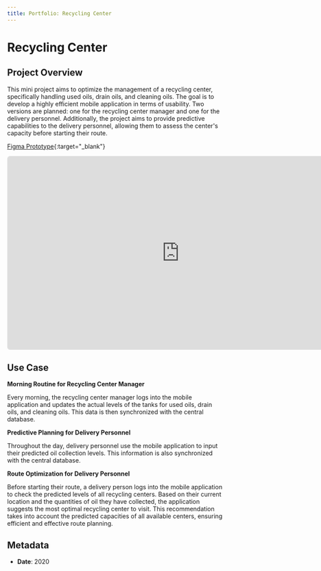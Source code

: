 ```yaml
---
title: Portfolio: Recycling Center
---
```


# Recycling Center

## Project Overview

This mini project aims to optimize the management of a recycling center, specifically handling used oils, drain oils, and cleaning oils. The goal is to develop a highly efficient mobile application in terms of usability. Two versions are planned: one for the recycling center manager and one for the delivery personnel. Additionally, the project aims to provide predictive capabilities to the delivery personnel, allowing them to assess the center's capacity before starting their route.

[Figma Prototype](https://www.figma.com/proto/JrLYwLA55x50Vs4HP8yKLt/Recycling-Center?node-id=23-125&node-type=CANVAS&t=rJqsDR3NqhQ6NPDa-1&scaling=scale-down&content-scaling=fixed&page-id=0%3A1){:target="_blank"}


<iframe style="border: 1px solid rgba(0, 0, 0, 0.1); border-radius: 6px;" width="800" height="450" src="https://www.figma.com/embed?embed_host=share&url=https%3A%2F%2Fwww.figma.com%2Fproto%2FJrLYwLA55x50Vs4HP8yKLt%2FRecycling-Center%3Fnode-id%3D23-125%26node-type%3DCANVAS%26t%3DrJqsDR3NqhQ6NPDa-1%26scaling%3Dscale-down%26content-scaling%3Dfixed%26page-id%3D0%253A1" allowfullscreen></iframe>

## Use Case

**Morning Routine for Recycling Center Manager**

Every morning, the recycling center manager logs into the mobile application and updates the actual levels of the tanks for used oils, drain oils, and cleaning oils. This data is then synchronized with the central database.

**Predictive Planning for Delivery Personnel**

Throughout the day, delivery personnel use the mobile application to input their predicted oil collection levels. This information is also synchronized with the central database.

**Route Optimization for Delivery Personnel**

Before starting their route, a delivery person logs into the mobile application to check the predicted levels of all recycling centers. Based on their current location and the quantities of oil they have collected, the application suggests the most optimal recycling center to visit. This recommendation takes into account the predicted capacities of all available centers, ensuring efficient and effective route planning.


## Metadata

- **Date**: 2020

